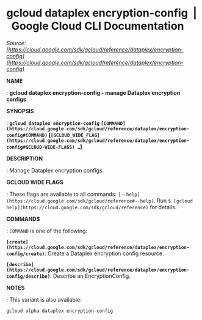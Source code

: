 # gcloud dataplex encryption-config  |  Google Cloud CLI Documentation

*Source: [https://cloud.google.com/sdk/gcloud/reference/dataplex/encryption-config](https://cloud.google.com/sdk/gcloud/reference/dataplex/encryption-config)*

**NAME**

: **gcloud dataplex encryption-config - manage Dataplex encryption configs**

**SYNOPSIS**

: **`gcloud dataplex encryption-config` `[COMMAND](https://cloud.google.com/sdk/gcloud/reference/dataplex/encryption-config#COMMAND)` [`[GCLOUD_WIDE_FLAG](https://cloud.google.com/sdk/gcloud/reference/dataplex/encryption-config#GCLOUD-WIDE-FLAGS) …`]**

**DESCRIPTION**

: Manage Dataplex encryption configs.

**GCLOUD WIDE FLAGS**

: These flags are available to all commands: `[--help](https://cloud.google.com/sdk/gcloud/reference#--help)`.
Run `$ [gcloud help](https://cloud.google.com/sdk/gcloud/reference)` for details.

**COMMANDS**

: ``COMMAND`` is one of the following:

**`[create](https://cloud.google.com/sdk/gcloud/reference/dataplex/encryption-config/create)`**:
Create a Dataplex encryption config resource.

**`[describe](https://cloud.google.com/sdk/gcloud/reference/dataplex/encryption-config/describe)`**:
Describe an EncryptionConfig.

**NOTES**

: This variant is also available:

```
gcloud alpha dataplex encryption-config
```